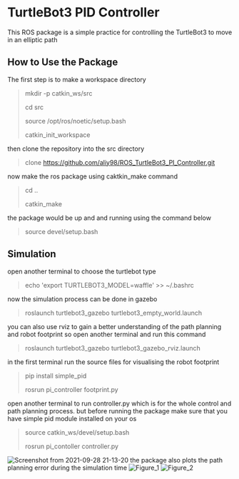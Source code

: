 # TurtleBot3 PID Controller
This ROS package is a simple practice for controlling the TurtleBot3 to move in an elliptic path

## How to Use the Package
The first step is to make a workspace directory 
> mkdir -p catkin_ws/src 
> 
> cd src
>
> source /opt/ros/noetic/setup.bash
>
> catkin_init_workspace
>
then clone the repository into the src directory
> clone https://github.com/aliy98/ROS_TurtleBot3_PI_Controller.git
>
now make the ros package using caktkin_make command
> cd ..
>
> catkin_make
>
the package would be up and and running using the command below
> source devel/setup.bash
>

## Simulation
open another terminal to choose the turtlebot type
> echo 'export TURTLEBOT3_MODEL=waffle' >> ~/.bashrc 
>
now the simulation process can be done in gazebo 
> roslaunch turtlebot3_gazebo turtlebot3_empty_world.launch
>
you can also use rviz to gain a better understanding of the path planning and robot footprint so open another terminal and run this command
> roslaunch turtlebot3_gazebo turtlebot3_gazebo_rviz.launch
>
in the first terminal run the source files for visualising the robot footprint 
> pip install simple_pid
>
> rosrun pi_controller footprint.py
>
open another terminal to run controller.py which is for the whole control and path planning process.
but before running the package make sure that you have simple pid module installed on your os
> source catkin_ws/devel/setup.bash
>
> rosrun pi_contoller controller.py
>
![Screenshot from 2021-09-28 21-13-20](https://user-images.githubusercontent.com/65722399/135280561-db4b4861-8d30-4e3b-b6ef-322679088f09.png)
the package also plots the path planning error during the simulation time
![Figure_1](https://user-images.githubusercontent.com/65722399/135280985-a6255364-3e9c-47aa-b043-029b2a601756.png)
![Figure_2](https://user-images.githubusercontent.com/65722399/135281076-6ee6ceb1-81e9-45e4-8683-74c565299ee7.png)

